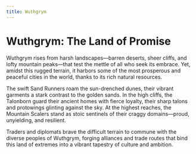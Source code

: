 ```yaml
---
title: Wuthgrym
---
```


# Wuthgrym: The Land of Promise

Wuthgrym rises from harsh landscapes—barren deserts, sheer cliffs, and lofty mountain peaks—that test the mettle of all who seek its embrace. Yet, amidst this rugged terrain, it harbors some of the most prosperous and peaceful cities in the world, thanks to its rich natural resources.

The swift Sand Runners roam the sun-drenched dunes, their vibrant garments a stark contrast to the golden sands. In the high cliffs, the Talonborn guard their ancient homes with fierce loyalty, their sharp talons and protowings glinting against the sky. At the highest reaches, the Mountain Scalers stand as stoic sentinels of their craggy domains—proud, unyielding, and resilient.

Traders and diplomats brave the difficult terrain to commune with the diverse peoples of Wuthgrym, forging alliances and trade routes that bind this land of extremes into a vibrant tapestry of culture and ambition.